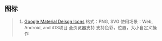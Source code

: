 ## 图标
>1. [Google Material Deisgn Icons](https://material.io/icons/)
  格式：PNG, SVG
  使用场景：Web, Android, and iOS项目
  全浏览器支持
  支持色彩，位置，大小自定义操作